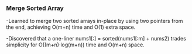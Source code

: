 ### Merge Sorted Array

-Learned to merge two sorted arrays in-place by using two pointers from the end, achieving O(m+n) time and O(1) extra space.

-Discovered that a one-liner nums1[:] = sorted(nums1[:m] + nums2) trades simplicity for O((m+n)·log(m+n)) time and O(m+n) space.
